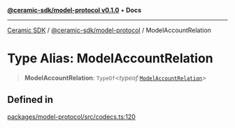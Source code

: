 [**@ceramic-sdk/model-protocol v0.1.0**](../README.md) • **Docs**

***

[Ceramic SDK](../../../README.md) / [@ceramic-sdk/model-protocol](../README.md) / ModelAccountRelation

# Type Alias: ModelAccountRelation

> **ModelAccountRelation**: `TypeOf`\<*typeof* [`ModelAccountRelation`](../variables/ModelAccountRelation.md)\>

## Defined in

[packages/model-protocol/src/codecs.ts:120](https://github.com/ceramicstudio/ceramic-sdk/blob/a220cbca7950f690af7f3d03a0023681bb9f5426/packages/model-protocol/src/codecs.ts#L120)
